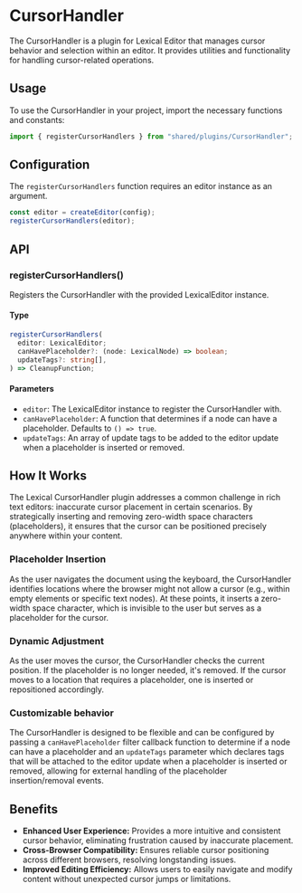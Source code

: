 # CursorHandler

The CursorHandler is a plugin for Lexical Editor that manages cursor behavior and selection within an editor. It provides utilities and functionality for handling cursor-related operations.

## Usage

To use the CursorHandler in your project, import the necessary functions and constants:

```ts
import { registerCursorHandlers } from "shared/plugins/CursorHandler";
```

## Configuration

The `registerCursorHandlers` function requires an editor instance as an argument.

```ts
const editor = createEditor(config);
registerCursorHandlers(editor);
```

## API

### registerCursorHandlers()

Registers the CursorHandler with the provided LexicalEditor instance.

#### Type

```ts
registerCursorHandlers(
  editor: LexicalEditor;
  canHavePlaceholder?: (node: LexicalNode) => boolean;
  updateTags?: string[],
) => CleanupFunction;
```

#### Parameters

- `editor`: The LexicalEditor instance to register the CursorHandler with.
- `canHavePlaceholder`: A function that determines if a node can have a placeholder. Defaults to `() => true`.
- `updateTags`: An array of update tags to be added to the editor update when a placeholder is inserted or removed.

## How It Works

The Lexical CursorHandler plugin addresses a common challenge in rich text editors: inaccurate cursor placement in certain scenarios. By strategically inserting and removing zero-width space characters (placeholders), it ensures that the cursor can be positioned precisely anywhere within your content.

### Placeholder Insertion

As the user navigates the document using the keyboard, the CursorHandler identifies locations where the browser might not allow a cursor (e.g., within empty elements or specific text nodes). At these points, it inserts a zero-width space character, which is invisible to the user but serves as a placeholder for the cursor.

### Dynamic Adjustment

As the user moves the cursor, the CursorHandler checks the current position. If the placeholder is no longer needed, it's removed. If the cursor moves to a location that requires a placeholder, one is inserted or repositioned accordingly.

### Customizable behavior

The CursorHandler is designed to be flexible and can be configured by passing a `canHavePlaceholder` filter callback function to determine if a node can have a placeholder and an `updateTags` parameter which declares tags that will be attached to the editor update when a placeholder is inserted or removed, allowing for external handling of the placeholder insertion/removal events.

## Benefits

- **Enhanced User Experience:** Provides a more intuitive and consistent cursor behavior, eliminating frustration caused by inaccurate placement.
- **Cross-Browser Compatibility:** Ensures reliable cursor positioning across different browsers, resolving longstanding issues.
- **Improved Editing Efficiency:** Allows users to easily navigate and modify content without unexpected cursor jumps or limitations.
